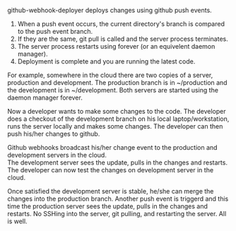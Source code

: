 github-webhook-deployer deploys changes using github push events.

1. When a push event occurs, the current directory's branch is compared to the push event branch.
2. If they are the same, git pull is called and the server process terminates.
3. The server process restarts using forever (or an equivelent daemon manager).
4. Deployment is complete and you are running the latest code.

For example, somewhere in the cloud there are two copies of a server, production and development.
The production branch is in ~/production and the development is in ~/development.
Both servers are started using the daemon manager forever.

Now a developer wants to make some changes to the code.  The developer does a checkout of the development
branch on his local laptop/workstation, runs the server locally and makes some changes.  The developer can then
push his/her changes to github.  

Github webhooks broadcast his/her change event to the production and development servers in the cloud.  
The development server sees the update, pulls in the changes and restarts.  The developer can now test the changes on development server 
in the cloud. 

Once satisfied the development server is stable, he/she can merge the changes into the production branch. Another push
event is triggerd and this time the production server sees the update, pulls in the changes and restarts.  No SSHing into the server, git pulling, 
and restarting the server.  All is well.